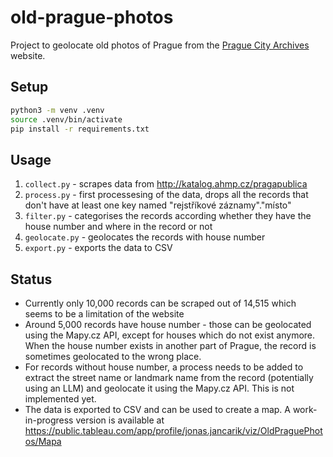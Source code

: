 # old-prague-photos

Project to geolocate old photos of Prague from the [Prague City Archives](http://katalog.ahmp.cz/pragapublica) website.

## Setup

```bash
python3 -m venv .venv
source .venv/bin/activate
pip install -r requirements.txt
```

## Usage

1. `collect.py` - scrapes data from http://katalog.ahmp.cz/pragapublica
2. `process.py` - first processesing of the data, drops all the records that don't have at least one key named "rejstříkové záznamy"."místo"
3. `filter.py` - categorises the records according whether they have the house number and where in the record or not
4. `geolocate.py` - geolocates the records with house number
5. `export.py` - exports the data to CSV

## Status

- Currently only 10,000 records can be scraped out of 14,515 which seems to be a limitation of the website
- Around 5,000 records have house number - those can be geolocated using the Mapy.cz API, except for houses which do not exist anymore. When the house number exists in another part of Prague, the record is sometimes geolocated to the wrong place.
- For records without house number, a process needs to be added to extract the street name or landmark name from the record (potentially using an LLM) and geolocate it using the Mapy.cz API. This is not implemented yet.
- The data is exported to CSV and can be used to create a map. A work-in-progress version is available at https://public.tableau.com/app/profile/jonas.jancarik/viz/OldPraguePhotos/Mapa